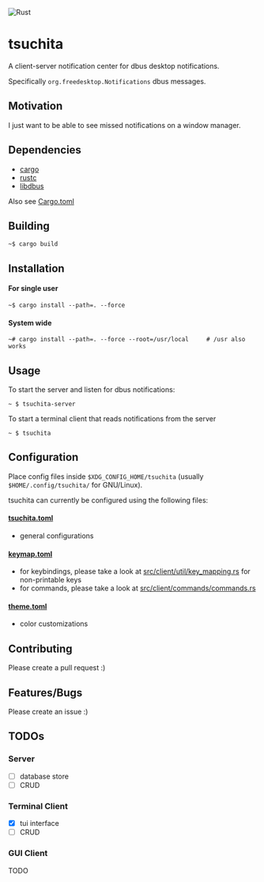 ![Rust](https://github.com/kamiyaa/tsuchita/workflows/Rust/badge.svg)

# tsuchita

A client-server notification center for dbus desktop notifications.

Specifically `org.freedesktop.Notifications` dbus messages.

## Motivation

I just want to be able to see missed notifications on a window manager.

## Dependencies

- [cargo](https://github.com/rust-lang/cargo/)
- [rustc](https://www.rust-lang.org/)
- [libdbus](https://www.freedesktop.org/wiki/Software/dbus/)

Also see [Cargo.toml](Cargo.toml)

## Building

```
~$ cargo build
```

## Installation

#### For single user

```
~$ cargo install --path=. --force
```

#### System wide

```
~# cargo install --path=. --force --root=/usr/local     # /usr also works
```

## Usage

To start the server and listen for dbus notifications:
```
~ $ tsuchita-server
```

To start a terminal client that reads notifications from the server
```
~ $ tsuchita
```

## Configuration

Place config files inside `$XDG_CONFIG_HOME/tsuchita` (usually `$HOME/.config/tsuchita/` for GNU/Linux).

tsuchita can currently be configured using the following files:

#### [tsuchita.toml](config/tsuchita.toml)

- general configurations

#### [keymap.toml](/config/keymap.toml)

- for keybindings, please take a look at [src/client/util/key_mapping.rs](/src/util/key_mapping.rs) for non-printable keys
- for commands, please take a look at [src/client/commands/commands.rs](/src/commands/command.rs)

#### [theme.toml](/config/theme.toml)

- color customizations

## Contributing

Please create a pull request :)

## Features/Bugs

Please create an issue :)

## TODOs

### Server
- [ ] database store
- [ ] CRUD

### Terminal Client
- [x] tui interface
- [ ] CRUD

### GUI Client
TODO
